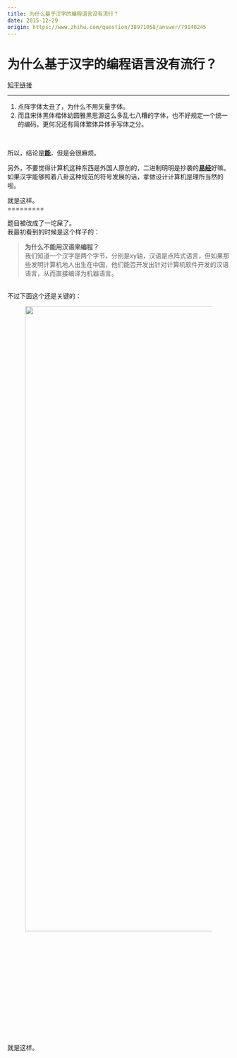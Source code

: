 ```yaml
---
title: 为什么基于汉字的编程语言没有流行？
date: 2015-12-29
origin: https://www.zhihu.com/question/38971058/answer/79140245
---
```

# 为什么基于汉字的编程语言没有流行？

[知乎链接](https://www.zhihu.com/question/38971058/answer/79140245)

---------

<span class="RichText ztext CopyrightRichText-richText" itemprop="text"><ol><li>点阵字体太丑了，为什么不用矢量字体。</li><li>而且宋体黑体楷体幼圆雅黑思源这么多乱七八糟的字体，也不好规定一个统一的编码，更何况还有简体繁体异体手写体之分。</li></ol><br><p>所以，结论是<u><b>能</b></u>，但是会很麻烦。</p><p>另外，不要觉得计算机这种东西是外国人原创的，二进制明明是抄袭的<u><b>易经</b></u>好嘛。如果汉字能够照着八卦这种规范的符号发展的话，拿做设计计算机是理所当然的啦。</p><p>就是这样。<br>=========</p>题目被改成了一坨屎了。<br>我最初看到的时候是这个样子的：<br><blockquote><b>为什么不能用汉语来编程？</b><br>我们知道一个汉字是两个字节，分别是xy轴，汉语是点阵式语言，但如果那些发明计算机地人出生在中国，他们能否开发出针对计算机软件开发的汉语语言，从而直接编译为机器语言。</blockquote><br>不过下面这个还是关键的：<br><figure><noscript><img data-rawheight="797" data-rawwidth="1416" src="https://pic2.zhimg.com/50/23f79d742ec7e4591283ae2e88e88e0e_hd.jpg?source=1940ef5c" class="origin_image zh-lightbox-thumb" width="1416" data-original="https://pic3.zhimg.com/23f79d742ec7e4591283ae2e88e88e0e_r.jpg?source=1940ef5c"/></noscript><img data-rawheight="797" data-rawwidth="1416" src="data:image/svg+xml;utf8,<svg xmlns='http://www.w3.org/2000/svg' width='1416' height='797'></svg>" class="origin_image zh-lightbox-thumb lazy" width="1416" data-original="https://pic3.zhimg.com/23f79d742ec7e4591283ae2e88e88e0e_r.jpg?source=1940ef5c" data-actualsrc="https://pic2.zhimg.com/50/23f79d742ec7e4591283ae2e88e88e0e_hd.jpg?source=1940ef5c"></figure>就是这样。</span>